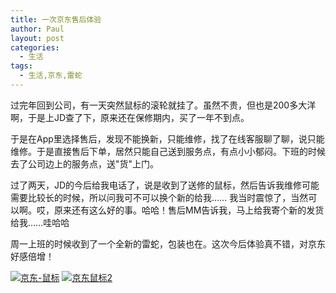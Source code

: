 ```yaml
---
title: 一次京东售后体验
author: Paul
layout: post
categories:
  - 生活
tags:
  - 生活,京东,雷蛇
---
```


过完年回到公司，有一天突然鼠标的滚轮就挂了。虽然不贵，但也是200多大洋啊，于是上JD查了下，原来还在保修期内，买了一年不到点。

于是在App里选择售后，发现不能换新，只能维修，找了在线客服聊了聊，说只能维修。于是直接售后下单，居然只能自己送到服务点，有点小小郁闷。下班的时候去了公司边上的服务点，送"货"上门。

过了两天，JD的今后给我电话了，说是收到了送修的鼠标，然后告诉我维修可能需要比较长的时候，所以问我可不可以换个新的给我…… 我当时震惊了，当然可以啊。哎，原来还有这么好的事。哈哈！售后MM告诉我，马上给我寄个新的发货给我……哇哈哈

周一上班的时候收到了一个全新的雷蛇，包装也在。这次今后体验真不错，对京东好感倍增！

[![京东-鼠标](http://img7.chztv.com/2016-0103/mouse1.jpg!330)](http://img7.chztv.com/2016-0103/mouse1.jpg) [![京东鼠标2](http://img7.chztv.com/2016-0103/mouse2.jpg!330)](http://img7.chztv.com/2016-0103/mouse2.jpg)